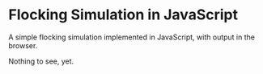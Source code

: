 Flocking Simulation in JavaScript
=================================

A simple flocking simulation implemented in JavaScript, with output in the browser.

Nothing to see, yet.